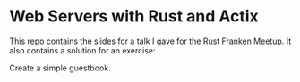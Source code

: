 # Web Servers with Rust and Actix

This repo contains the [slides](RustAndActix.pdf) for a talk I gave for the
[Rust Franken Meetup](https://www.meetup.com/de-DE/Rust-NERF/). It also
contains a solution for an exercise:

Create a simple guestbook.
